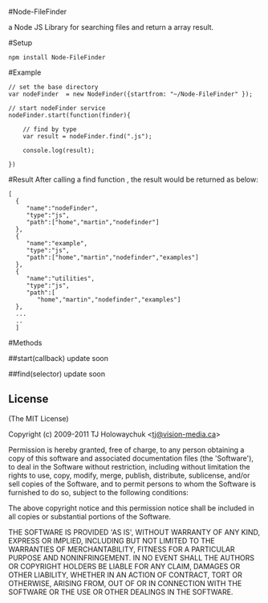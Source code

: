 #Node-FileFinder

a Node JS Library for searching files and return a array result.
 
#Setup

	npm install Node-FileFinder

#Example

	// set the base directory
	var nodeFinder  = new NodeFinder({startfrom: "~/Node-FileFinder" });

	// start nodeFinder service
	nodeFinder.start(function(finder){

		// find by type
		var result = nodeFinder.find(".js");

		console.log(result);

	})

#Result
After calling a find function , the result would be returned as below:
	
	[
      {
         "name":"nodeFinder",
         "type":"js",
         "path":["home","martin","nodefinder"]
      },
      {
         "name":"example",
         "type":"js",
         "path":["home","martin","nodefinder","examples"]
      },
      {
         "name":"utilities",
         "type":"js",
         "path":[
            "home","martin","nodefinder","examples"]
      },
      ...
      ..
      ]

#Methods

##start(callback)
 	update soon

##find(selector)
 	update soon

## License 

(The MIT License)

Copyright (c) 2009-2011 TJ Holowaychuk &lt;tj@vision-media.ca&gt;

Permission is hereby granted, free of charge, to any person obtaining
a copy of this software and associated documentation files (the
'Software'), to deal in the Software without restriction, including
without limitation the rights to use, copy, modify, merge, publish,
distribute, sublicense, and/or sell copies of the Software, and to
permit persons to whom the Software is furnished to do so, subject to
the following conditions:

The above copyright notice and this permission notice shall be
included in all copies or substantial portions of the Software.

THE SOFTWARE IS PROVIDED 'AS IS', WITHOUT WARRANTY OF ANY KIND,
EXPRESS OR IMPLIED, INCLUDING BUT NOT LIMITED TO THE WARRANTIES OF
MERCHANTABILITY, FITNESS FOR A PARTICULAR PURPOSE AND NONINFRINGEMENT.
IN NO EVENT SHALL THE AUTHORS OR COPYRIGHT HOLDERS BE LIABLE FOR ANY
CLAIM, DAMAGES OR OTHER LIABILITY, WHETHER IN AN ACTION OF CONTRACT,
TORT OR OTHERWISE, ARISING FROM, OUT OF OR IN CONNECTION WITH THE
SOFTWARE OR THE USE OR OTHER DEALINGS IN THE SOFTWARE.
